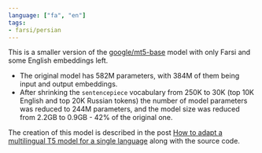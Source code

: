 ```yaml
---
language: ["fa", "en"]
tags:
- farsi/persian
---
```

This is a smaller version of the [google/mt5-base](https://huggingface.co/google/mt5-base) model with only Farsi and some English embeddings left. 

* The original model has 582M parameters, with 384M of them being input and output embeddings. 
* After shrinking the `sentencepiece` vocabulary from 250K to 30K (top 10K English and top 20K Russian tokens) the number of model parameters was reduced to 244M parameters, and the model size was reduced from 2.2GB to 0.9GB - 42% of the original one.

The creation of this model is described in the post [How to adapt a multilingual T5 model for a single language](https://cointegrated.medium.com/how-to-adapt-a-multilingual-t5-model-for-a-single-language-b9f94f3d9c90) along with the source code.
